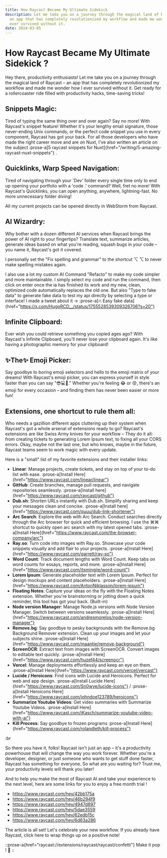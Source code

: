 ```yaml
---
title: How Raycast Became My Ultimate Sidekick
description: Let me take you on a journey through the magical land of Raycast –
  an app that has completely revolutionized my workflow and made me wonder how I
  ever survived without it.
date: 2024-03-05
---
```


# How Raycast Became My Ultimate Sidekick ?

Hey there, productivity enthusiasts! Let me take you on a journey through the magical land of Raycast – an app that has completely revolutionized my workflow and made me wonder how I ever survived without it. Get ready for a rollercoaster ride filled with productivity hacks, time-saving tricks!

## Snippets Magic:

Tired of typing the same thing over and over again? Say no more! With Raycast's snippet feature! Whether it's your lengthy email signature, those never-ending Unix commands, or the perfect code snippet you use in every component, Raycast has got your back. For all those developers who have made the right career move and are on Nuxt, I've also written an article on the subject :prose-a[5 raycast snippets for Nuxt]{href="/writing/5-amazing-raycast-nuxt-snippets"} .

## Quicklinks, Warp Speed Navigation:

Tired of navigating through your 'Dev' folder every single time only to end up opening your portfolio with a 'code .' command? Well, fret no more! With Raycast's Quicklinks, you can open anything, anywhere, lightning-fast. No more unnecessary folder diving!

All my current projects can be opened directly in WebStorm from Raycast.

## AI Wizardry:

Why bother with a dozen different AI services when Raycast brings the power of AI right to your fingertips? Translate text, summarize articles, generate ideas based on what you're reading, squash bugs in your code – you name it, Raycast's got it covered.

I personally set the "Fix spelling and grammar" to the shortcut ⌥ ⌥ to never make spelling mistakes again.

I also use a lot my custom AI Command "Refacto" to make my code simpler and more maintainable. I simply select my code and run the command, then click on enter once the ia has finished its work and my new, clean, optimized code automatically replaces the old one. But also "Type to fake data" to generate fake data to test my api directly by selecting a type or interface! I made a tweet about it -> :prose-a[🔥 Easy fake data]{href="https://x.com/HugoRCD__/status/1755528539309326706?s=20"}

## Infinite Clipboard:

Ever wish you could retrieve something you copied ages ago? With Raycast's Infinite Clipboard, you'll never lose your clipboard again. It's like having a photographic memory for your clipboard!

## ✨The✨ Emoji Picker:

Say goodbye to boring emoji selectors and hello to the emoji matrix of your dreams! With Raycast's emoji picker, you can express yourself in style faster than you can say "😎💻🚀." Whether you're feeling 😂 or 😡, there's an emoji for every occasion – and finding them has never been easier or more fun!

## Extensions, one shortcut to rule them all:

Who needs a gazillion different apps cluttering up their system when Raycast's got a whole arsenal of extensions ready to go? Raycast's extensions are like Swiss Army knives for your workflow – They do it all: from creating tickets to generating Lorem Ipsum text, to fixing all your CORS errors. Okay, maybe not the last one, but who knows, maybe in the future, Raycast teams seem to work magic with every update.

Here is a "small" list of my favorite extensions and their installer links:

- **Linear**: Manage projects, create tickets, and stay on top of your to-do list with ease.
  :prose-a[Install Here]{href="https://www.raycast.com/linear/linear"}
- **GitHub**: Create branches, manage pull requests, and navigate repositories seamlessly.
  :prose-a[Install here]{href="https://www.raycast.com/raycast/github"}
  [](https://www.raycast.com/raycast/github)
- **Dub.sh**: Shorten URLs instantly with Dub.sh. Simplify sharing and keep your messages clean and concise.
  :prose-a[Install here]{href="https://www.raycast.com/quuu/dub-link-shortener"}
- **Arc Search**: Explore the web with Arc Search. Conduct searches directly through the Arc browser for quick and efficient browsing. I use the ⌘⌘ shortcut to quickly open arc search with my latest opened tabs.
  :prose-a[Install Here]{href="https://www.raycast.com/the-browser-company/arc"}
- **Ray.so**: Turn code into images with Ray.so. Showcase your code snippets visually and add flair to your projects.
  :prose-a[Install Here]{href="https://www.raycast.com/garrett/ray-so"}
- **Word Count**: Track document lengths with Word Count. Keep tabs on word counts for essays, reports, and more.
  :prose-a[Install Here]{href="https://www.raycast.com/itsmingjie/word-count"}
- **Lorem Ipsum**: Generate placeholder text with Lorem Ipsum. Perfect for design mockups and content placeholders.
  :prose-a[Install Here]{href="https://www.raycast.com/AntonNiklasson/lorem-ipsum"}
  [](https://www.raycast.com/AntonNiklasson/lorem-ipsum)
- **Floating Notes**: Capture your ideas on the fly with the Floating Notes extension. Whether you're brainstorming or jotting down a quick reminder, this tool has got your back. (Built-in)
- **Node version Manager**: Manage Node.js versions with Node Version Manager. Switch between versions seamlessly.
  :prose-a[Install Here]{href="https://www.raycast.com/andresmorelos/node-version-manager"}
  [](https://www.raycast.com/andresmorelos/node-version-manager)
- **Remove.bg**: Say goodbye to pesky backgrounds with the Remove.bg Background Remover extension. Clean up your images and let your subjects shine.
  :prose-a[Install Here]{href="https://www.raycast.com/maantje/remove-background"}
  [](https://www.raycast.com/maantje/remove-background)
- **ScreenOCR**: Extract text from images with ScreenOCR. Convert images to editable text quickly.
  :prose-a[Install Here]{href="https://www.raycast.com/huzef44/screenocr"}
  [](https://www.raycast.com/huzef44/screenocr)
- **Vercel**: Manage deployments effortlessly and keep an eye on them.
  :prose-a[Install Here]{href="https://www.raycast.com/vercel/vercast"}
  [](https://www.raycast.com/vercel/vercast)
- **Lucide / Heroicons**: Find icons with Lucide and Heroicons. Perfect for web and app design.
  :prose-a[Install Lucide Here]{href="https://www.raycast.com/Sn0wye/lucide-icons"}
  /
  :prose-a[Install Heroicons Here]{href="https://www.raycast.com/johndoe123789/heroicons"}
- **Summarize Youtube Videos**: Get video summaries with Summarize Youtube Videos.
  :prose-a[Install Here]{href="https://www.raycast.com/iKasch/summarize-youtube-video-with-ai"}
- **Kill Process**: Say goodbye to frozen programs
  :prose-a[Install Here]{href="https://www.raycast.com/rolandleth/kill-process"}
  [](https://www.raycast.com/rolandleth/kill-process)

:br

So there you have it, folks! Raycast isn't just an app – it's a productivity powerhouse that will change the way you work forever. Whether you're a developer, designer, or just someone who wants to get stuff done faster, Raycast has something for everyone. So what are you waiting for? Trust me, your productivity levels will thank you later!

And to help you make the most of Raycast AI and take your experience to the next level, here are some links for you to enjoy a free month trial !

- <https://www.raycast.com/hey/42bb175a>
- <https://www.raycast.com/hey/46b294f9>
- <https://www.raycast.com/hey/4947d897>
- <https://www.raycast.com/hey/5dae3559>
- <https://www.raycast.com/hey/62edb15c>
- <https://www.raycast.com/hey/6d63a286>

The article is all set! Let's celebrate your new workflow. If you already have Raycast, click here to wrap things up on a positive note!

::prose-a{href="raycast://extensions/raycast/raycast/confetti"}
Make it pop ! 🎉
::
